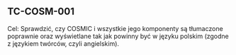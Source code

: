 ## TC-COSM-001
Cel: Sprawdzić, czy COSMIC i wszystkie jego komponenty są tłumaczone poprawnie oraz wyświetlane tak jak powinny być w języku polskim (zgodne z językiem twórców, czyli angielskim).